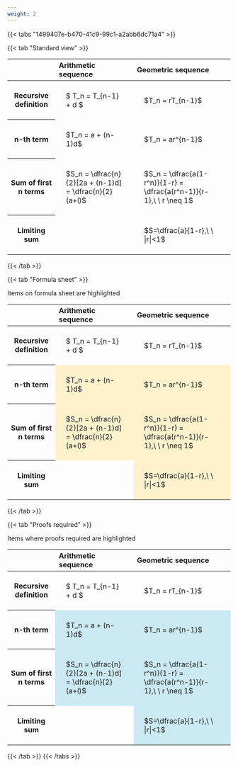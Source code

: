 ```yaml
---
weight: 2
---
```


{{< tabs "1499407e-b470-41c9-99c1-a2abb6dc71a4" >}}

{{< tab "Standard view" >}}

<style type="text/css">
#T_2b10d th.col_heading {
  text-align: left;
  font-size: 1em;
}
#T_2b10d td {
  text-align: left;
  font-size: 1em;
  padding: 1.5em;
}
</style>
<table id="T_2b10d">
  <thead>
    <tr>
      <th class="blank level0" >&nbsp;</th>
      <th id="T_2b10d_level0_col0" class="col_heading level0 col0" >Arithmetic sequence</th>
      <th id="T_2b10d_level0_col1" class="col_heading level0 col1" >Geometric sequence</th>
    </tr>
  </thead>
  <tbody>
    <tr>
      <th id="T_2b10d_level0_row0" class="row_heading level0 row0" >Recursive definition</th>
      <td id="T_2b10d_row0_col0" class="data row0 col0" >$ T_n = T_{n-1} + d $</td>
      <td id="T_2b10d_row0_col1" class="data row0 col1" >$T_n = rT_{n-1}$</td>
    </tr>
    <tr>
      <th id="T_2b10d_level0_row1" class="row_heading level0 row1" >n-th term</th>
      <td id="T_2b10d_row1_col0" class="data row1 col0" >$T_n = a + (n-1)d$</td>
      <td id="T_2b10d_row1_col1" class="data row1 col1" >$T_n = ar^{n-1}$</td>
    </tr>
    <tr>
      <th id="T_2b10d_level0_row2" class="row_heading level0 row2" >Sum of first n terms</th>
      <td id="T_2b10d_row2_col0" class="data row2 col0" >$S_n = \dfrac{n}{2}[2a + (n-1)d] = \dfrac{n}{2}(a+l)$</td>
      <td id="T_2b10d_row2_col1" class="data row2 col1" >$S_n = \dfrac{a(1-r^n)}{1-r} = \dfrac{a(r^n-1)}{r-1},\ \  r \neq 1$</td>
    </tr>
    <tr>
      <th id="T_2b10d_level0_row3" class="row_heading level0 row3" >Limiting sum</th>
      <td id="T_2b10d_row3_col0" class="data row3 col0" ></td>
      <td id="T_2b10d_row3_col1" class="data row3 col1" >$S=\dfrac{a}{1-r},\ \ |r|<1$</td>
    </tr>
  </tbody>
</table>
{{< /tab >}}

{{< tab "Formula sheet" >}}

Items on formula sheet are highlighted 
<br>
<style type="text/css">
#T_54185 th.col_heading {
  text-align: left;
  font-size: 1em;
}
#T_54185 td {
  text-align: left;
  font-size: 1em;
  padding: 1.5em;
}
#T_54185_row0_col0, #T_54185_row0_col1, #T_54185_row3_col0 {
  background-color: rgba(0,0,0,0);
}
#T_54185_row1_col0, #T_54185_row1_col1, #T_54185_row2_col0, #T_54185_row2_col1, #T_54185_row3_col1 {
  background-color: rgba(255,194,10, 0.2);
}
</style>
<table id="T_54185">
  <thead>
    <tr>
      <th class="blank level0" >&nbsp;</th>
      <th id="T_54185_level0_col0" class="col_heading level0 col0" >Arithmetic sequence</th>
      <th id="T_54185_level0_col1" class="col_heading level0 col1" >Geometric sequence</th>
    </tr>
  </thead>
  <tbody>
    <tr>
      <th id="T_54185_level0_row0" class="row_heading level0 row0" >Recursive definition</th>
      <td id="T_54185_row0_col0" class="data row0 col0" >$ T_n = T_{n-1} + d $</td>
      <td id="T_54185_row0_col1" class="data row0 col1" >$T_n = rT_{n-1}$</td>
    </tr>
    <tr>
      <th id="T_54185_level0_row1" class="row_heading level0 row1" >n-th term</th>
      <td id="T_54185_row1_col0" class="data row1 col0" >$T_n = a + (n-1)d$</td>
      <td id="T_54185_row1_col1" class="data row1 col1" >$T_n = ar^{n-1}$</td>
    </tr>
    <tr>
      <th id="T_54185_level0_row2" class="row_heading level0 row2" >Sum of first n terms</th>
      <td id="T_54185_row2_col0" class="data row2 col0" >$S_n = \dfrac{n}{2}[2a + (n-1)d] = \dfrac{n}{2}(a+l)$</td>
      <td id="T_54185_row2_col1" class="data row2 col1" >$S_n = \dfrac{a(1-r^n)}{1-r} = \dfrac{a(r^n-1)}{r-1},\ \  r \neq 1$</td>
    </tr>
    <tr>
      <th id="T_54185_level0_row3" class="row_heading level0 row3" >Limiting sum</th>
      <td id="T_54185_row3_col0" class="data row3 col0" ></td>
      <td id="T_54185_row3_col1" class="data row3 col1" >$S=\dfrac{a}{1-r},\ \ |r|<1$</td>
    </tr>
  </tbody>
</table>
{{< /tab >}}

{{< tab "Proofs required" >}}

Items where proofs required are highlighted 
<br>
<style type="text/css">
#T_739ef th.col_heading {
  text-align: left;
  font-size: 1em;
}
#T_739ef td {
  text-align: left;
  font-size: 1em;
  padding: 1.5em;
}
#T_739ef_row0_col0, #T_739ef_row0_col1, #T_739ef_row3_col0 {
  background-color: rgba(0,0,0,0);
}
#T_739ef_row1_col0, #T_739ef_row1_col1, #T_739ef_row2_col0, #T_739ef_row2_col1, #T_739ef_row3_col1 {
  background-color: rgba(0,150,200, 0.2);
}
</style>
<table id="T_739ef">
  <thead>
    <tr>
      <th class="blank level0" >&nbsp;</th>
      <th id="T_739ef_level0_col0" class="col_heading level0 col0" >Arithmetic sequence</th>
      <th id="T_739ef_level0_col1" class="col_heading level0 col1" >Geometric sequence</th>
    </tr>
  </thead>
  <tbody>
    <tr>
      <th id="T_739ef_level0_row0" class="row_heading level0 row0" >Recursive definition</th>
      <td id="T_739ef_row0_col0" class="data row0 col0" >$ T_n = T_{n-1} + d $</td>
      <td id="T_739ef_row0_col1" class="data row0 col1" >$T_n = rT_{n-1}$</td>
    </tr>
    <tr>
      <th id="T_739ef_level0_row1" class="row_heading level0 row1" >n-th term</th>
      <td id="T_739ef_row1_col0" class="data row1 col0" >$T_n = a + (n-1)d$</td>
      <td id="T_739ef_row1_col1" class="data row1 col1" >$T_n = ar^{n-1}$</td>
    </tr>
    <tr>
      <th id="T_739ef_level0_row2" class="row_heading level0 row2" >Sum of first n terms</th>
      <td id="T_739ef_row2_col0" class="data row2 col0" >$S_n = \dfrac{n}{2}[2a + (n-1)d] = \dfrac{n}{2}(a+l)$</td>
      <td id="T_739ef_row2_col1" class="data row2 col1" >$S_n = \dfrac{a(1-r^n)}{1-r} = \dfrac{a(r^n-1)}{r-1},\ \  r \neq 1$</td>
    </tr>
    <tr>
      <th id="T_739ef_level0_row3" class="row_heading level0 row3" >Limiting sum</th>
      <td id="T_739ef_row3_col0" class="data row3 col0" ></td>
      <td id="T_739ef_row3_col1" class="data row3 col1" >$S=\dfrac{a}{1-r},\ \ |r|<1$</td>
    </tr>
  </tbody>
</table>
{{< /tab >}}
{{< /tabs >}}